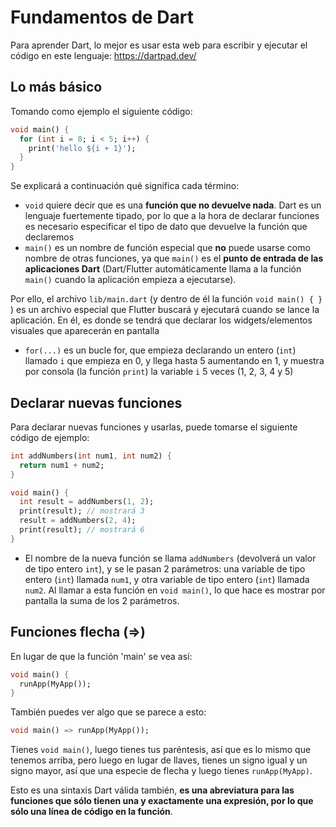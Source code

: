 # Fundamentos de Dart

Para aprender Dart, lo mejor es usar esta web para escribir y ejecutar el código en este lenguaje: https://dartpad.dev/

## Lo más básico

Tomando como ejemplo el siguiente código:

```dart
void main() {
  for (int i = 0; i < 5; i++) {
    print('hello ${i + 1}');
  }
}
```

Se explicará a continuación qué significa cada término:

- `void` quiere decir que es una **función que no devuelve nada**. Dart es un lenguaje fuertemente tipado, por lo que a la hora de declarar funciones es necesario especificar el tipo de dato que devuelve la función que declaremos
- `main()` es un nombre de función especial que **no** puede usarse como nombre de otras funciones, ya que `main()` es el **punto de entrada de las aplicaciones Dart** (Dart/Flutter automáticamente llama a la función `main()` cuando la aplicación empieza a ejecutarse). 

Por ello, el archivo `lib/main.dart` (y dentro de él la función `void main() { }` ) es un archivo especial que Flutter buscará y ejecutará cuando se lance la aplicación. En él, es donde se tendrá que declarar los widgets/elementos visuales que aparecerán en pantalla
- `for(...)` es un bucle for, que empieza declarando un entero (`int`) llamado `i` que empieza en 0, y llega hasta 5 aumentando en 1, y muestra por consola (la función `print`) la variable `i` 5 veces (1, 2, 3, 4 y 5)

## Declarar nuevas funciones

Para declarar nuevas funciones y usarlas, puede tomarse el siguiente código de ejemplo:

```dart
int addNumbers(int num1, int num2) {
  return num1 + num2;
}

void main() {
  int result = addNumbers(1, 2);
  print(result); // mostrará 3
  result = addNumbers(2, 4);
  print(result); // mostrará 6
}
```

- El nombre de la nueva función se llama `addNumbers` (devolverá un valor de tipo entero `int`), y se le pasan 2 parámetros: una variable de tipo entero (`int`) llamada `num1`, y otra variable de tipo entero (`int`) llamada `num2`. Al llamar a esta función en `void main()`, lo que hace es mostrar por pantalla la suma de los 2 parámetros.

## Funciones flecha (=>)

En lugar de que la función 'main' se vea así:

```dart
void main() {
  runApp(MyApp());
}
```

También puedes ver algo que se parece a esto:

```dart
void main() => runApp(MyApp());
```

Tienes `void main()`, luego tienes tus paréntesis, así que es lo mismo que tenemos arriba, pero luego en lugar de llaves, tienes un signo igual y un signo mayor, así que una especie de flecha y luego tienes `runApp(MyApp)`. 

Esto es una sintaxis Dart válida también, **es una abreviatura para las funciones que sólo tienen una y exactamente una expresión, por lo que sólo una línea de código en la función**.